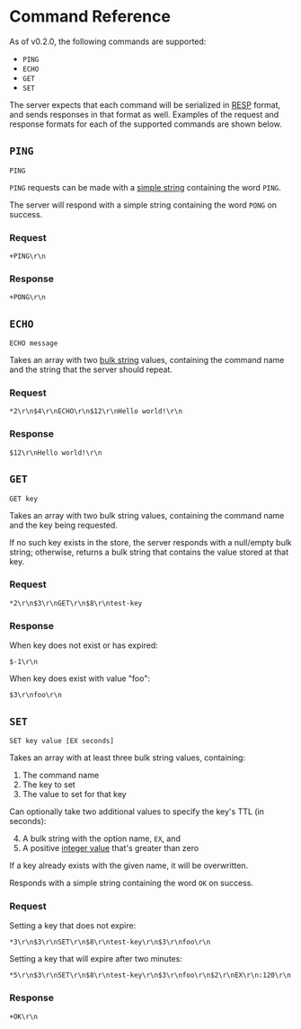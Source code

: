 # Command Reference
As of v0.2.0, the following commands are supported:

- `PING`
- `ECHO`
- `GET`
- `SET`

The server expects that each command will be serialized in [RESP](https://redis.io/docs/latest/develop/reference/protocol-spec/) format, and sends responses in that format as well. Examples of the request and response formats for each of the supported commands are shown below.

## `PING`
```
PING
```

`PING` requests can be made with a [simple string](https://redis.io/docs/latest/develop/reference/protocol-spec/#simple-strings) containing the word `PING`.

The server will respond with a simple string containing the word `PONG` on success.

### Request
```
+PING\r\n
```

### Response
```
+PONG\r\n
```

## `ECHO`
```
ECHO message
```

Takes an array with two [bulk string](https://redis.io/docs/latest/develop/reference/protocol-spec/#bulk-strings) values, containing the command name and the string that the server should repeat.

### Request
```
*2\r\n$4\r\nECHO\r\n$12\r\nHello world!\r\n
```

### Response
```
$12\r\nHello world!\r\n
```

## `GET`
```
GET key
```

Takes an array with two bulk string values, containing the command name and the key being requested.

If no such key exists in the store, the server responds with a null/empty bulk string; otherwise, returns a bulk string that contains the value stored at that key.

### Request
```
*2\r\n$3\r\nGET\r\n$8\r\ntest-key
```

### Response
When key does not exist or has expired:

```
$-1\r\n
```

When key does exist with value "foo":

```
$3\r\nfoo\r\n
```

## `SET`
```
SET key value [EX seconds]
```

Takes an array with at least three bulk string values, containing:

1. The command name
2. The key to set
3. The value to set for that key

Can optionally take two additional values to specify the key's TTL (in seconds):

4. A bulk string with the option name, `EX`, and
5. A positive [integer value](https://redis.io/docs/latest/develop/reference/protocol-spec/#integers) that's greater than zero

If a key already exists with the given name, it will be overwritten.

Responds with a simple string containing the word `OK` on success.

### Request
Setting a key that does not expire:

```
*3\r\n$3\r\nSET\r\n$8\r\ntest-key\r\n$3\r\nfoo\r\n
```

Setting a key that will expire after two minutes:

```
*5\r\n$3\r\nSET\r\n$8\r\ntest-key\r\n$3\r\nfoo\r\n$2\r\nEX\r\n:120\r\n
```

### Response
```
+OK\r\n
```